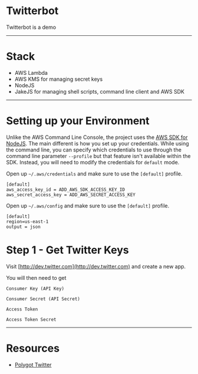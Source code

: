Twitterbot
=

Twitterbot is a demo 

---

# Stack

* AWS Lambda
* AWS KMS for managing secret keys
* NodeJS
* JakeJS for managing shell scripts, command line client and AWS SDK

---

# Setting up your Environment

Unlike the AWS Command Line Console, the project uses the [AWS SDK for NodeJS](https://aws.amazon.com/sdk-for-node-js/). The main different is how you set up your credentials. While using the command line, you can specify which credentials to use through the command line parameter ```--profile``` but that feature isn't available within the SDK. Instead, you will need to modify the credentials for ```default``` mode. 


Open up ```~/.aws/credentials``` and make sure to use the ```[default]``` profile.
```language-powerbash
[default]
aws_access_key_id = ADD_AWS_SDK_ACCESS_KEY_ID
aws_secret_access_key = ADD_AWS_SECRET_ACCESS_KEY
```

Open up ```~/.aws/config``` and make sure to use the ```[default]``` profile.
```language-powerbash
[default]
region=us-east-1
output = json
```



# Step 1 - Get Twitter Keys

Visit [http://dev.twitter.com](http://dev.twitter.com) and create a new app. 

You will then need to get 

```
Consumer Key (API Key)
```

```
Consumer Secret (API Secret)
```

```
Access Token
```

```
Access Token Secret
```

---


# Resources 

- [Polygot Twitter](http://joelgrus.com/2015/12/29/polyglot-twitter-bot-part-1-nodejs/)